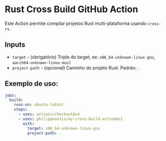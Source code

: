 # Rust Cross Build GitHub Action

Este Action permite compilar projetos Rust multi-plataforma usando `cross-rs`.

## Inputs

- `target` - (obrigatório) Triple do target, ex: `x86_64-unknown-linux-gnu`, `aarch64-unknown-linux-musl`
- `project-path` - (opcional) Caminho do projeto Rust. Padrão: `.`

## Exemplo de uso:

```yaml
jobs:
  build:
    runs-on: ubuntu-latest
    steps:
      - uses: actions/checkout@v4
      - uses: philippeassis/my-cross-build-action@v1
        with:
          target: x86_64-unknown-linux-gnu
          project-path: .
```
